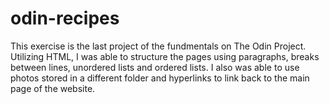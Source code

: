 # odin-recipes

This exercise is the last project of the fundmentals on The Odin Project. Utilizing HTML, I was able to structure the pages using paragraphs,
breaks between lines, unordered lists and ordered lists. I also was able to use photos stored in a different folder and hyperlinks to link back
to the main page of the website.
